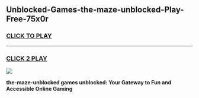 
## Unblocked-Games-the-maze-unblocked-Play-Free-75x0r
<h3>
<a href="https://premium76.site?title=the-maze-unblocked&ref=18A1">CLICK TO PLAY</a></h3>
<hr>

<h3>
<a href="https://premium76.site?title=the-maze-unblocked&ref=18A1">CLICK 2 PLAY</a>
  
</h3>

<a href="https://premium76.site?title=the-maze-unblocked&ref=18A1"><img src="https://clearcache.store/games.png"></a>


**the-maze-unblocked games unblocked: Your Gateway to Fun and Accessible Online Gaming**
